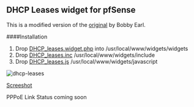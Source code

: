 ## DHCP Leases widget for pfSense
This is a modified version of the [original](https://github.com/bobbyearl/pfSense-DHCP-leases-widget) by Bobby Earl.

####Installation
1. Drop [DHCP_leases.widget.php](https://github.com/fuzion9/pfSense_widgets/blob/master/widgets/widgets/DHCP_leases.widget.php) into /usr/local/www/widgets/widgets
2. Drop [DHCP_leases.inc](https://github.com/fuzion9/pfSense_widgets/blob/master/widgets/include/DHCP_leases.inc) /usr/local/www/widgets/include
3. Drop [DHCP_leases.js](https://github.com/fuzion9/pfSense_widgets/blob/master/widgets/javascript/DHCP_leases.js) /usr/local/www/widgets/javascript

![dhcp-leases](https://cloud.githubusercontent.com/assets/1909283/9189175/b170ef42-3fb2-11e5-892e-ea8c79a8fe95.jpg)

[Screeshot](http://fuzionconsulting.ca/wp/pfsense-widgets/)


PPPoE Link Status coming soon
